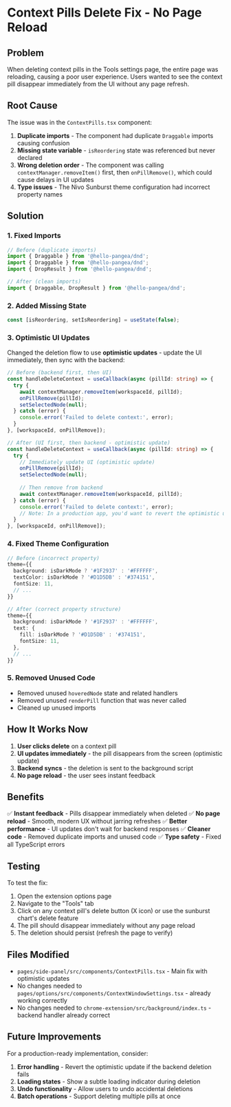 # Context Pills Delete Fix - No Page Reload

## Problem
When deleting context pills in the Tools settings page, the entire page was reloading, causing a poor user experience. Users wanted to see the context pill disappear immediately from the UI without any page refresh.

## Root Cause
The issue was in the `ContextPills.tsx` component:

1. **Duplicate imports** - The component had duplicate `Draggable` imports causing confusion
2. **Missing state variable** - `isReordering` state was referenced but never declared
3. **Wrong deletion order** - The component was calling `contextManager.removeItem()` first, then `onPillRemove()`, which could cause delays in UI updates
4. **Type issues** - The Nivo Sunburst theme configuration had incorrect property names

## Solution

### 1. Fixed Imports
```typescript
// Before (duplicate imports)
import { Draggable } from '@hello-pangea/dnd';
import { Draggable } from '@hello-pangea/dnd';
import { DropResult } from '@hello-pangea/dnd';

// After (clean imports)
import { Draggable, DropResult } from '@hello-pangea/dnd';
```

### 2. Added Missing State
```typescript
const [isReordering, setIsReordering] = useState(false);
```

### 3. Optimistic UI Updates
Changed the deletion flow to use **optimistic updates** - update the UI immediately, then sync with the backend:

```typescript
// Before (backend first, then UI)
const handleDeleteContext = useCallback(async (pillId: string) => {
  try {
    await contextManager.removeItem(workspaceId, pillId);
    onPillRemove(pillId);
    setSelectedNode(null);
  } catch (error) {
    console.error('Failed to delete context:', error);
  }
}, [workspaceId, onPillRemove]);

// After (UI first, then backend - optimistic update)
const handleDeleteContext = useCallback(async (pillId: string) => {
  try {
    // Immediately update UI (optimistic update)
    onPillRemove(pillId);
    setSelectedNode(null);
    
    // Then remove from backend
    await contextManager.removeItem(workspaceId, pillId);
  } catch (error) {
    console.error('Failed to delete context:', error);
    // Note: In a production app, you'd want to revert the optimistic update on error
  }
}, [workspaceId, onPillRemove]);
```

### 4. Fixed Theme Configuration
```typescript
// Before (incorrect property)
theme={{
  background: isDarkMode ? '#1F2937' : '#FFFFFF',
  textColor: isDarkMode ? '#D1D5DB' : '#374151',
  fontSize: 11,
  // ...
}}

// After (correct property structure)
theme={{
  background: isDarkMode ? '#1F2937' : '#FFFFFF',
  text: {
    fill: isDarkMode ? '#D1D5DB' : '#374151',
    fontSize: 11,
  },
  // ...
}}
```

### 5. Removed Unused Code
- Removed unused `hoveredNode` state and related handlers
- Removed unused `renderPill` function that was never called
- Cleaned up unused imports

## How It Works Now

1. **User clicks delete** on a context pill
2. **UI updates immediately** - the pill disappears from the screen (optimistic update)
3. **Backend syncs** - the deletion is sent to the background script
4. **No page reload** - the user sees instant feedback

## Benefits

✅ **Instant feedback** - Pills disappear immediately when deleted
✅ **No page reload** - Smooth, modern UX without jarring refreshes
✅ **Better performance** - UI updates don't wait for backend responses
✅ **Cleaner code** - Removed duplicate imports and unused code
✅ **Type safety** - Fixed all TypeScript errors

## Testing

To test the fix:

1. Open the extension options page
2. Navigate to the "Tools" tab
3. Click on any context pill's delete button (X icon) or use the sunburst chart's delete feature
4. The pill should disappear immediately without any page reload
5. The deletion should persist (refresh the page to verify)

## Files Modified

- `pages/side-panel/src/components/ContextPills.tsx` - Main fix with optimistic updates
- No changes needed to `pages/options/src/components/ContextWindowSettings.tsx` - already working correctly
- No changes needed to `chrome-extension/src/background/index.ts` - backend handler already correct

## Future Improvements

For a production-ready implementation, consider:

1. **Error handling** - Revert the optimistic update if the backend deletion fails
2. **Loading states** - Show a subtle loading indicator during deletion
3. **Undo functionality** - Allow users to undo accidental deletions
4. **Batch operations** - Support deleting multiple pills at once
